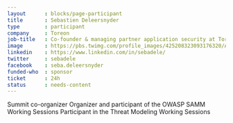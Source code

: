 ```yaml
---
layout      : blocks/page-participant
title       : Sebastien Deleersnyder
type        : participant
company     : Toreon
job-title   : Co-founder & managing partner application security at Toreon
image       : https://pbs.twimg.com/profile_images/425208323093176320/AQr7Ot7l_400x400.png
linkedin    : https://www.linkedin.com/in/sebadele/
twitter     : sebadele
facebook    : seba.deleersnyder
funded-who  : sponsor
ticket      : 24h
status      : needs-content
---
```


Summit co-organizer
Organizer and participant of the OWASP SAMM Working Sessions
Participant in the Threat Modeling Working Sessions

